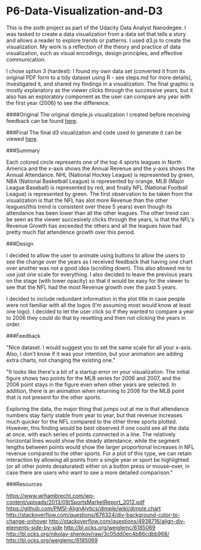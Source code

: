 # P6-Data-Visualization-and-D3

This is the sixth project as part of the Udacity Data Analyst Nanodegee. I was tasked to create a data visualization from a data set that tells a story and allows a reader to explore trends or patterns. I used d3.js to create the visualization. My work is a reflection of the theory and practice of data visualization, such as visual encodings, design principles, and effective communication.

I chose option 3 (hardest): I found my own data set (converted it from its original PDF form to a tidy dataset using R - see steps.md for more details), investigated it, and shared my findings in a visualization. The final graphic is mostly explanatory as the viewer clicks through the successive years, but it also has an exploratory component as the user can compare any year with the first year (2006) to see the difference.

####Original
The original dimple.js visualization I created before receiving feedback can be found [here](
http://bl.ocks.org/j450h1/d9c62059cd2c86d611c3).

###Final
The final d3 visualization and code used to generate it can be viewed [here](http://bl.ocks.org/j450h1/4846a5a62defddb139f7).


###Summary

Each colored circle represents one of the top 4 sports leagues in North America and the x-axis shows the Annual Revenue and the y-axis shows the Annual Attendance. NHL (National Hockey League) is represented by green, NBA (National Basketball League) is represented by orange, MLB (Major League Baseball) is represented by red, and finally NFL (National Football League) is represented by green. The first observation to be taken from the visualization is that the NFL has alot more Revenue than the other leagues(this trend is consistent over these 5 years) even though its attendance has been lower than all the other leagues. The other trend can be seen as the viewer succesively clicks through the years, is that the NFL's Revenue Growth has exceeded the others and all the leagues have had pretty much flat attendence growth over this period.

###Design

I decided to allow the user to animate using buttons to allow the users to see the change over the years as I received feedback that having one chart over another was not a good idea (scrolling down). This also allowed me to use just one scale for everything. I also decided to leave the previous years on the stage (with lower opacity) so that it would be easy for the viewer to see that the NFL had the most Revenue growth over the past 5 years.

I decided to include redundant information in the plot title in case people were not familiar with all the logos (I'm assuming most would know at least one logo). I decided to let the user click so if they wanted to compare a year to 2006 they could do that by resetting and then not clicking the years in order.

###Feedback

"Nice dataset. I would suggest you to set the same scale for all your x-axis. Also, I don't know if it was your intention, but your animation are adding extra charts, not changing the existing one."

"It looks like there's a bit of a startup error on your visualization. The initial figure shows two points for the MLB series for 2006 and 2007, and the 2006 point stays in the figure even when other years are selected. In addition, there is an animation when returning to 2006 for the MLB point that is not present for the other sports.

Exploring the data, the major thing that jumps out at me is that attendance numbers stay fairly stable from year to year, but that revenue increases much quicker for the NFL compared to the other three sports plotted. However, this finding would be best observed if one could see all the data at once, with each series of points connected in a line. The relatively horizontal lines would show the steady attendance, while the segment lengths between points would show the larger proportional increases in NFL revenue compared to the other sports. For a plot of this type, we can retain interaction by allowing all points from a single year or sport be highlighted (or all other points desaturated) either on a button press or mouse-over, in case there are users who want to see a more detailed comparison."

###Resources

https://www.wrhambrecht.com/wp-content/uploads/2013/09/SportsMarketReport_2012.pdf
https://github.com/PMSI-AlignAlytics/dimple/wiki/dimple.chart
http://stackoverflow.com/questions/676324/div-background-color-to-change-onhover
http://stackoverflow.com/questions/4938716/align-div-elements-side-by-side
http://bl.ocks.org/weiglemc/6185069
http://bl.ocks.org/nikolay-shenkov/raw/3c05dd0ec4b86cdbb968/
http://bl.ocks.org/weiglemc/6185069
